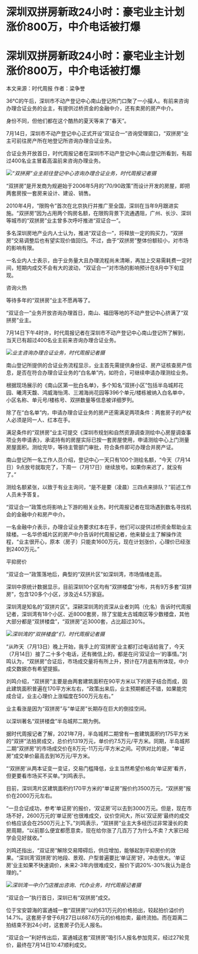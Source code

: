 # 深圳双拼房新政24小时：豪宅业主计划涨价800万，中介电话被打爆

# 深圳双拼房新政24小时：豪宅业主计划涨价800万，中介电话被打爆

本文来源：时代周报 作者：梁争誉

36℃的午后，深圳市不动产登记中心南山登记所门口聚了一小撮人。有前来咨询办理合证业务的业主，有提供过桥资金的金融中介，还有卖房的房产中介。

身份不同，但他们都在这个酷热的夏天等来了“春天”。

7月14日，深圳市不动产登记中心正式开设“双证合一”咨询受理窗口，“双拼房”业主可前往房产所在地登记所咨询办理合证业务。

合证业务开放首日，时代周报记者在深圳市不动产登记中心南山登记所看到，有超过400名业主冒着高温前来咨询办理业务。

![](https://inews.gtimg.com/om_bt/OOyTVkJim7lcXzuboFVcGzA45bOwsjHzupx4Ec2Cv5gL8AA/1000)_“双拼房”业主前往登记中心咨询办理合证业务，时代周报记者摄_

“双拼房”是开发商为规避始于2006年5月的“70/90政策”而设计开发的房屋，即把两套房按一套房来设计、建设、销售。

2010年4月，“限购令”首次在北京执行并推广至全国，深圳在当年9月跟进实施。“双拼房”因为占用两个购房名额，在限购背景下流通遇阻，广州、长沙、深圳等城市的“双拼房”业主曾多次呼吁推进“双证合一”。

多名深圳房地产业内人士认为，推进“双证合一”，将释放一定的购买力，“双拼房”交易调整后也有望实现价值回归。不过，由于“双拼房”整体份额较小，对市场的影响有限。

一名业内人士表示，由于业务量大且办理流程尚未清晰，再加上交易需耗费一定时间，短期内成交不会有大的波动，“双证合一”对市场的影响预计在8月中下旬显现。

咨询火热

等待多年的“双拼房”业主不愿再等了。

“双证合一”业务开放咨询办理首日，南山、福田等地的不动产登记中心挤满了“双拼房”业主。

7月14日下午4时许，时代周报记者在深圳市不动产登记中心南山登记所了解到，当天已有超过400名业主前来咨询办理合证业务。

![](https://inews.gtimg.com/om_bt/OII0yIJzHWgw2AhHyBoNRwgmlYhudAREjMyPZ8Xquo7a4AA/1000)_业主咨询办理合证业务，时代周报记者摄_

南山登记所提供的合证业务流程显示，业主首先需提供身份证、房产证核查房产信息，是否在符合办理合证业务的“白名单”内，如符合，可继续申请办理测绘业务。

根据现场展示的《南山区第一批白名单》，多个知名“双拼小区”包括半岛城邦花园、曦湾天馥、鸿威海怡湾、三湘海尚花园等396个单元/楼栋被纳入白名单中，小区名称、单元号/楼栋号、双拼数量等信息被详细罗列。

除了在“白名单”内，申请办理合证业务的房产还需满足两项条件：两套房子的产权人必须是同一人、红本在手。

满足条件的“双拼房”业主可提交《深圳市规划和自然资源调查测绘中心房屋调查事项业务申请表》，承诺持有的房屋实际已按一套房屋使用，申请测绘中心上门测量房屋面积。测绘完毕，等待主管部门审批，符合条件即可办理合并房产证。

南山登记所一名工作人员介绍，登记中心一天只有100个测绘名额，“今天（7月14日）9点放号就取完了，下周一（7月17日）继续放号。如果你来迟了，就没有了。”

测绘名额紧张，以致于有业主询问，“是不是要（凌晨）三四点来排队？”前述工作人员未予答复。

“双证合一”政策也将影响上下游的相关业务。时代周报记者在现场遇到数名寻找机会的金融中介和房产中介。

一名金融中介表示，办理合证业务要求红本在手，他们可以提供过桥资金帮助业主赎楼。一名华侨城片区的房产中介告诉时代周报记者，他来替业主了解操作流程，“业主很开心，原本（房子）只能卖1600万元，现在计划涨价，心理价已经涨到2400万元。”

平抑房价

“双证合一”政策落地后，典型的“双拼片区”如深圳湾，市场情绪走高。

深圳中原统计数据显示，目前深圳10个区均有“双拼楼盘”分布，共有9万多套“双拼房”，包含120多个小区，涉及近4.5万家庭。

深圳湾是知名的“双拼片区”。深耕深圳湾的资深从业者刘鸣（化名）告诉时代周报记者，深圳湾有18个小区、近8000套房，除了宝能太古城南区等少数楼盘，其他大部分都是“双拼楼盘”，“双拼房”近3000套，占比超过30%。

![](https://inews.gtimg.com/om_bt/ONl88Ft6jeI9KXu8UJYXBG85osK4mqkHPN8Lz7bCh3f60AA/1000)_深圳湾的“双拼楼盘”们，时代周报记者摄_

“从昨天（7月13日）晚上开始，我手上的‘双拼房’业主都打过电话给我了，今天（7月14日）接了二十多个电话，还有微信上的，都是在问‘双证合一’的事情。”刘鸣认为，“双拼房”合证后，市场成交量将有所上升，预计在7月底有所体现，中介成交数据亦有希望提振。

刘鸣介绍，“双拼房”主要是由两套建筑面积在90平方米以下的房子结合而成，因此建筑面积普遍在170平方米左右，“政策出来后，业主预期都还不错，如果能完成合证，业主心理价上涨幅度在500万元左右。”

业主看涨是因为“双拼房”与“单证房”长期存在巨大的倒挂空间。

以深圳著名“双拼楼盘”半岛城邦二期为例。

据时代周报记者了解，2021年7月，半岛城邦二期曾有一套建筑面积约175平方米的“双拼”法拍房成交，总价约1319万元，单价约7.5万元/平方米。同期，半岛城邦二期“双拼房”的市场成交价在8万元-11万元/平方米之间。可供对比的是，“单证房”成交单价最高去到16万元/平方米。

“‘双拼房’从两本证变一变证，交易门槛降低，业主当然希望价格向‘单证房’看齐，但更要看市场买不买单。”刘鸣表示。

目前，深圳湾片区建筑面积约170平方米的“单证房”报价约3500万元，“双拼房”报价在2000万元左右。

“一旦合证成功，参考‘单证房’的报价，‘双证房’可以去到3000万元。但是，现在市场不好，2600万元的‘单证房’也很难成交，议价空间大，所以‘双证房’最终的成交价格应该会在2500万元上下。”刘鸣表示，“双拼房”业主大多经历过非常漫长的卖房周期，“以前那么便宜都愿意卖，现在给你涨了几百万了为什么不卖？大家已经学会见好就收。”

刘鸣还指出，“双证房”解除交易障碍后，供应增加，能够起到平抑房价的效果。“深圳湾‘双拼房’的地段、景观、户型普遍要比‘单证房’好，冲击很大。‘单证房’业主如果不快速调价，未来2-3年内很难成交，报价下调20%-30%我认为是合理的。”

![](https://inews.gtimg.com/om_bt/Op0msmYq_yiNeLfgyR_r2iJ9_Z5PCmsiHt3l3sUk7lg98AA/1000)_深圳湾一中介门店推出咨询、代办业务，时代周报记者摄_

“双证合一”执行首日，深圳已有“双拼房”成交。

位于宝安碧海的富通城一套“双拼房”以约631万元的价格拍出，较起拍价溢价约14.7%。这套房子曾于6月27日以687.6万元的价格拍卖，最终流拍。而在距离二拍结束不到24小时，这套房子仍无人报名。

“双证合一”利好传出后，富通城这套“双拼房”吸引5人报名参加竞买，经过27轮竞价，最终在7月14日10:47顺利成交。

